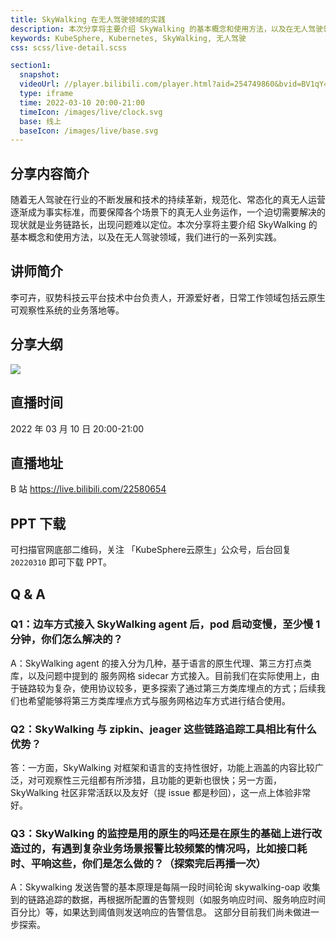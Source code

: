 ```yaml
---
title: SkyWalking 在无人驾驶领域的实践
description: 本次分享将主要介绍 SkyWalking 的基本概念和使用方法，以及在无人驾驶领域，我们进行的一系列实践。
keywords: KubeSphere, Kubernetes, SkyWalking, 无人驾驶
css: scss/live-detail.scss

section1:
  snapshot: 
  videoUrl: //player.bilibili.com/player.html?aid=254749860&bvid=BV1qY41137ZT&cid=546474932&page=1&high_quality=1
  type: iframe
  time: 2022-03-10 20:00-21:00
  timeIcon: /images/live/clock.svg
  base: 线上
  baseIcon: /images/live/base.svg
---
```

## 分享内容简介

随着无人驾驶在行业的不断发展和技术的持续革新，规范化、常态化的真无人运营逐渐成为事实标准，而要保障各个场景下的真无人业务运作，一个迫切需要解决的现状就是业务链路长，出现问题难以定位。本次分享将主要介绍 SkyWalking 的基本概念和使用方法，以及在无人驾驶领域，我们进行的一系列实践。

## 讲师简介

李可卉，驭势科技云平台技术中台负责人，开源爱好者，日常工作领域包括云原生可观察性系统的业务落地等。

## 分享大纲

![](https://pek3b.qingstor.com/kubesphere-community/images/skywalking0310-live.png)

## 直播时间

2022 年 03 月 10 日 20:00-21:00

## 直播地址

B 站  https://live.bilibili.com/22580654

## PPT 下载

可扫描官网底部二维码，关注 「KubeSphere云原生」公众号，后台回复 `20220310` 即可下载 PPT。

## Q & A

### Q1：边车方式接入 SkyWalking agent 后，pod 启动变慢，至少慢 1 分钟，你们怎么解决的？

A：SkyWalking agent 的接入分为几种，基于语言的原生代理、第三方打点类库，以及问题中提到的 服务网格 sidecar 方式接入。目前我们在实际使用上，由于链路较为复杂，使用协议较多，更多探索了通过第三方类库埋点的方式；后续我们也希望能够将第三方类库埋点方式与服务网格边车方式进行结合使用。

### Q2：SkyWalking 与 zipkin、jeager 这些链路追踪工具相比有什么优势？
 
答：一方面，SkyWalking 对框架和语言的支持性很好，功能上涵盖的内容比较广泛，对可观察性三元组都有所涉猎，且功能的更新也很快；另一方面，SkyWalking 社区非常活跃以及友好（提 issue 都是秒回），这一点上体验非常好。

### Q3：SkyWalking 的监控是用的原生的吗还是在原生的基础上进行改造过的，有遇到复杂业务场景报警比较频繁的情况吗，比如接口耗时、平响这些，你们是怎么做的？（探索完后再播一次）
 
A：Skywalking 发送告警的基本原理是每隔一段时间轮询 skywalking-oap 收集到的链路追踪的数据，再根据所配置的告警规则（如服务响应时间、服务响应时间百分比）等，如果达到阈值则发送响应的告警信息。 这部分目前我们尚未做进一步探索。

